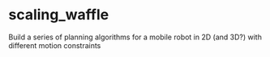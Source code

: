 # scaling_waffle
Build a series of planning algorithms for a mobile robot in 2D (and 3D?) with different motion constraints
